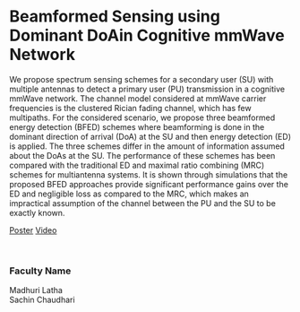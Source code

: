 # Beamformed Sensing using Dominant DoAin Cognitive mmWave Network

We propose spectrum sensing schemes for a secondary user (SU) with multiple antennas to detect a primary user (PU) transmission in a cognitive mmWave network. The channel model considered at mmWave carrier frequencies is the clustered Rician fading channel, which has few multipaths. For the considered scenario, we propose three beamformed energy detection (BFED) schemes where beamforming is done in the dominant direction of arrival (DoA) at the SU and then energy detection (ED) is applied. The three schemes differ in the amount of information assumed about the DoAs at the SU. The performance of these schemes has been compared with the traditional ED and maximal ratio combining (MRC) schemes for multiantenna systems. It is shown through simulations that the proposed BFED approaches provide significant performance gains over the ED and negligible loss as compared to the MRC, which makes an impractical assumption of the channel between the PU and the SU to be exactly known.

[Poster](07.%20Beamformed%20Sensing%20using%20Dominant%20DoAin%20Cognitive%20mmWave%20Network.pdf)
[Video](https://youtu.be/ZlBkHyCD5MQ)

<br>


### Faculty Name

Madhuri Latha<br>
Sachin Chaudhari

